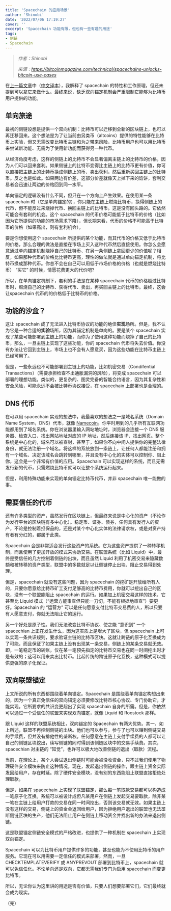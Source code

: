 ```yaml
---
title: 'Spacechain 的应用场景'
author: 'Shinobi'
date: '2022/07/06 17:19:27'
cover: ''
excerpt: 'Spacechain 功能有限，但也有一些有趣的用途'
tags:
- 侧链
- Spacechain
---
```



> *作者：Shinobi*
> 
> *来源：<https://bitcoinmagazine.com/technical/spacechains-unlocks-bitcoin-use-cases>*



在[上一篇文章](https://bitcoinmagazine.com/technical/how-bitcoin-spacechains-work)中（[中文译本](https://www.btcstudy.org/2022/07/03/how-bitcoin-spacechains-work/)），我解释了 spacechain 的特性和工作原理，但还未提到可以拿它来做什么。最终来说，缺乏双向锚定机制会严重限制它能够为比特币用户提供的功能。

## 单向旅途

最初的侧链设想是提供一个双向机制：比特币可以迁移到全新的区块链上，也可以再迁移回来。这个想法是为了让当前由另类币（altcoins）提供的特性能够在比特币上实验，但又无需改变比特币主链和为之带来风险，比特币用户也可以用比特币来尝试新功能、无需为了使用新功能而获得另一种代币。

从经济角度考虑，这样的侧链上的比特币不会显著偏离主链上的比特币的价格，因为人们可以回来套利。如果侧链上的比特币变得比主链上的比特币更有价值，你可以直接把主链上的比特币换成侧链上的币、卖出获利，然后重新买回主链上的比特币。反之也是如此。如果两边有价差，这部分价差就像天上掉下来的馅饼，套利交易者会迅速让两边的价格回到同一水平。

单向锚定的逻辑没有什么不同，但只在一个方向上产生效果。在使用某一条 spacechain 时（它是单向锚定的），你只能在主链上燃烧比特币，换得侧链上的代币，但不能反过来烧掉代币、换回主链上的比特币。这是没有回头路的。它依然可能会有套利的机会。这个 spacechain 的代币价格可能低于比特币的价格（比如因为它所提供的功能的市场需求下降），但长期来看，代币的价格不可能高于比特币的价格（如果高出，则有套利机会）。

要是你想使用这个 spacechain 所提供的某个功能，而其代币的价格又低于比特币的价格，那么合理的做法是直接在市场上买入这种代币然后直接使用。你怎么会愿意通过单向锚定机制烧掉自己的比特币、在另一条侧链上拿回更少的价值呢？相反，如果那种代币的价格比比特币更高，理性的做法就是通过单向锚定机制，将比特币换成那种代币。你总不会在自己可以用低于市场价格的价格（也就是燃烧比特币） “买它” 的时候，情愿花费更大的代价吧?

所以，在单向锚定机制下，套利的手法是在某种 spacechain 代币的价格超过比特币时，燃烧自己的比特币、获得代币、卖出，再买回主链上的比特币。最终，这会让spacechain 代币的的价格低于比特币的价格。

## 功能的沙盒？

这让 spacechain 成了无法进入比特币协议的功能的绝佳**实现**场所。但是，我不认为它是一种合适的**实验**场所，因为其锚定机制是单向的。要是某个 spacechain 实现了某些可能部署到主链上的功能，而你为了使用这种功能而烧掉了自己的比特币，那么，一旦主链上实现了这些功能，你的 spacechain 代币将失去价值。你没有办法让它回到主链上，市场上也不会有人愿意买，因为这些功能在比特币主链上已经可用了。

但是，一些永远也不可能部署到主链上的功能，比如机密交易（Condifential Transactions）（需要承担检查不出通胀漏洞的风险），将变成 spacechain 可以部署的理想功能。类似的，更复杂的、图灵完备的智能合约语言，因为其复杂性和安全风险，可能永远不会被比特币协议接受，在 spacechain 上部署也是合理的。

## DNS 代币

在可以用 spacechain 实现的想法中，我最喜欢的想法之一是域名系统（Domain Name System，DNS）代币，就像 [Namecoin](https://www.namecoin.org/)。你平时用到的几乎所有互联网功能都用到了域名系统。你在浏览器里输入网站地址时，浏览器会连接一个 DNS 服务器、检查入口、找出网站地址对应的 IP 地址，然后连接该 IP、找出网页。整个系统是中心化的，域名可以被查封，甚至于，如果你不向中间人提供你的完整法律身份，就无法注册一个域名。将这样的系统放到一条链上，让任何人都能注册和拥有一个域名、决定该域名会跳转到哪里，并且没有中心化的实体可以控制你、阻止你，这会是一个非常有价值的应用。Spacechain 可以实现这样的系统，而且无需发行新的代币，只需燃烧比特币就可以让整个系统运行起来。

但是，利用特殊功能来实现的单向锚定比特币代币，并非 spacechain 唯一能做的事。

## 需要信任的代币

还有许多类型的资产，虽然发行在区块链上，但最终来说是中心化的资产（不论作为发行平台的区块链有多中心化）。稳定币、证券、债券，任何具有发行人的资产，不论是控制着担保品的，还是对某个中心化实体的法律请求权，或是对资产持有者有分红的，都属于此类。

Spacechain 会是非常适合发行这些资产的系统。它为这些资产提供了一种转移机制，而且使用了更加开放的模式来协助交易。在联盟系统（比如 Liquid）中，最终是受信任的几方控制着侧链的出块，而且虽然 Liquid 利用了机密交易来隐藏数额和被转移的资产类型，联盟中的多数就足以让侧链停止出块、阻止交易得到处理。

但是，spacechain 就没有这些问题，因为 spacechain 的挖矿是开放给所有人的，只要你愿意给比特币矿工支付足够高的比特币费用，你就可以挖出自己的区块，没有一个联盟能阻止 spacechain 的运行。如果加上机密交易这样的技术，它甚至比 Liquid 模式（“运营方能审查但只能一刀切，不能有根据地审查”）要更好。Spacechain 的 “运营方” 可以是任何愿意支付比特币交易费的人，所以只要有人愿意支付，你就无法阻止它的运行。

另一个好处是原子性。我们无法改变比特币协议、使之能 “意识到” 一个 spacechian 上正在发生什么，因为这实质上是增大了区块，但 spacechain 上可以实现一条共识规则，要求验证主链的比特币区块。这就让跨链的原子化互换成为了可能，而且保证了如果主链上没有出现某一条交易，侧链上的某条交易就无效。即，一笔稳定币的转账，仅在某一笔预先指定的比特币交易也在同一时间挖出时才是有效的；这可以用来卖出比特币。比起传统的跨链原子化互换，这种模式可以提供更强的原子化保证。

## 双向联盟锚定

上文所说的所有东西都围绕着单向锚定。Spacechain 是围绕着单向锚定构想出来的，因为一个真正免信任的双向锚定必须要修改比特币核心协议、专门协助它，才能实现。它所要求的共识变更超出了实现 spacechain 自身的所需。但是，你依然可以通过一个受信任的联盟来实现双向锚定，就像 Liquid 和 Roostock 那样。

跟 Liquid 这样的联盟系统相比，双向锚定的 Spacechain 有两大优势。其一，如上所述，联盟不再控制侧链的出块。他们也可以参与，参与了也可以赚到侧链交易的手续费，但并没有排他性的垄断权。任何愿意在主链上支付手续费的人都可以让自己的侧链区块挖出，续写侧链的同时得到该侧链区块中的交易手续费。其次，spacechian 对主链的 “知觉”，也许可以极大地改善侧链的退出（取款）流程。

当前，在理论上，某个人尝试退出侧链时可能会被没收资金，只不过我们使用了物理硬件安全模块来防止这种情况。现在，发起退出侧链的操作，跟主链上资金实际发回给用户，存在时延。除了硬件安全模块，没有别的东西能阻止联盟直接拒绝处理取款。

但是，如果在 spacechain 上实现了联盟锚定，那么每一笔取款交易都可以构造成一笔原子化互换。系统可以被设计成但凡某用户在侧链上发起交易要取款，除非某一笔在主链上给用户打款的交易在同一时间挖出，否则该交易就无效。如果主链上没有这样的交易，侧链上的资金会返回给用户，因为拒绝用户退出的联盟也无法垄断侧链区块的生产，他们无法阻止用户在侧链上移动资金并找出新的办法来退出侧链。

这是联盟锚定侧链安全模式的严格改进，也提供了一种机制在 spacechain 上实现双向锚定。

Spacechain 可以为比特币用户提供许多的功能，甚至也能为不使用比特币的用户服务。它现在可以用需要一定信任的模式来部署，然而，一旦 CHECKTEMPLATEVERIFY 或 ANYPREVOUT 部署到比特币上，spacechain 就可以免信任化。不论单向还是双向，它都无需我们专门为启用 spacechain 而变更比特币。

所以，无论你认为这里讲的用途是否有价值，只要人们想要部署它们，它们最终就会成为现实。

（完）